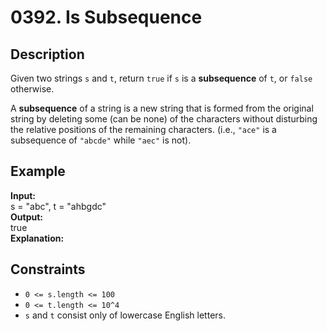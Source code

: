# 0392. Is Subsequence

## Description

Given two strings `s` and `t`, return `true` if `s` is a **subsequence** of `t`, or `false` otherwise.

A **subsequence** of a string is a new string that is formed from the original string by deleting some (can be none) of the characters without disturbing the relative positions of the remaining characters. (i.e., `"ace"` is a subsequence of `"abcde"` while `"aec"` is not).

## Example

**Input:**  
s = "abc", t = "ahbgdc"
<br>
**Output:**
<br>
true
<br>
**Explanation:**
<br>


## Constraints

- `0 <= s.length <= 100`
- `0 <= t.length <= 10^4`
- `s` and `t` consist only of lowercase English letters.
